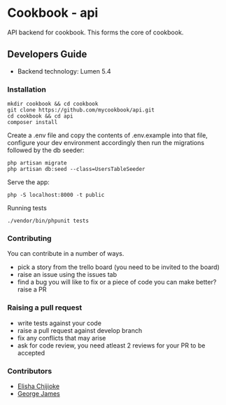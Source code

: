 # Cookbook - api

API backend for cookbook. This forms the core of cookbook.

## Developers Guide

- Backend technology: Lumen 5.4

### Installation

```
mkdir cookbook && cd cookbook
git clone https://github.com/mycookbook/api.git
cd cookbook && cd api
composer install
```

Create a .env file and copy the contents of .env.example into that 
file, configure your dev environment accordingly then run the 
migrations followed by the db seeder:

```
php artisan migrate
php artisan db:seed --class=UsersTableSeeder
```
    
Serve the app:

    php -S localhost:8000 -t public

Running tests

```
./vendor/bin/phpunit tests
```

### Contributing

You can contribute in a number of ways.

- pick a story from the trello board (you need to be invited to the board)
- raise an issue using the issues tab
- find a bug you will like to fix or a piece of code you can make better? raise a PR

### Raising a pull request

- write tests against your code
- raise a pull request against develop branch
- fix any conflicts that may arise
- ask for code review, you need atleast 2 reviews for your PR to be accepted

### Contributors
- [Elisha Chijioke](https://github.com/andela-celisha-wigwe)
- [George James](https://github.com/sslgeorge)
